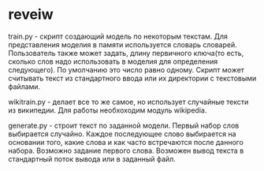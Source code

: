 # reveiw

train.py - скрипт создающий модель по некоторым текстам. Для представления моделия в памяти используется словарь словарей. 
Пользователь также может задать, длину первичного ключа(то есть, cколько слов надо использовать в моделия для определения 
следующего). По умолчанию это число равно одному. Скрипт может считывать текст из стандартного ввода или их директории с
текстовыми файлами.

wikitrain.py - делает все то же самое, но использует случайные тексти из википедии. Для работы необхоходим модуль wikipedia.

generate.py - строит текст по заданной модели. Первый набор слов выбирается случайно. Каждое последующее слово выбирается на
основании того, какие слова и как часто встречаются после данного набора. Возможно задание первого слова. Возможен вывод 
текста в стандартный поток вывода или в заданный файл. 
